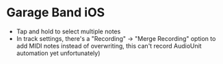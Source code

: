 # Garage Band iOS

- Tap and hold to select multiple notes
- In track settings, there's a "Recording" -> "Merge Recording" option to add MIDI notes instead of overwriting, this can't record AudioUnit automation yet unfortunately)
